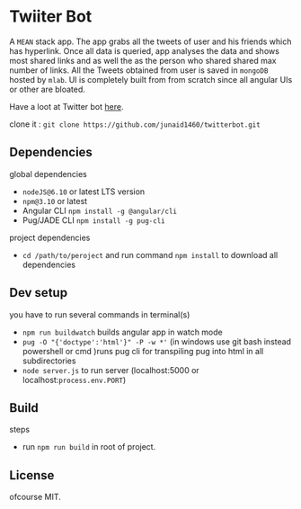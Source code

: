 # Twiiter Bot

A `MEAN` stack app. The app grabs all the tweets of user and his friends which has hyperlink. Once all data is queried, app analyses the data and shows most shared links and as well the as the person who shared shared max number of links. All the Tweets obtained from user is saved in `mongoDB` hosted by `mlab`. UI is completely built from from scratch since all angular UIs or other are bloated. 

Have a loot at Twitter bot [here](https://murmuring-hollows-88524.herokuapp.com/).

clone it : `git clone https://github.com/junaid1460/twitterbot.git`

## Dependencies
global dependencies
  - `nodeJS@6.10` or latest LTS version
  - `npm@3.10` or latest
  - Angular CLI `npm install -g @angular/cli`
  - Pug/JADE CLI `npm install -g pug-cli`

project dependencies
  - `cd /path/to/peroject` and run command `npm install` to download all dependencies
## Dev setup

you have to run several commands in terminal(s)
  - `npm run buildwatch` builds angular app in watch mode
  - `pug -O "{'doctype':'html'}" -P -w *'` (in windows use git bash instead powershell or cmd )runs pug cli for transpiling pug into html in all subdirectories
  - `node server.js` to run server (localhost:5000 or localhost:`process.env.PORT`)
## Build
steps
  - run `npm run build` in root of project.


## License

ofcourse MIT.


